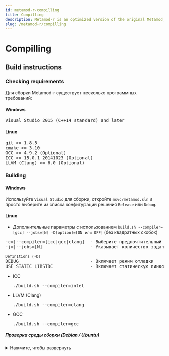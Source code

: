 ```yaml
---
id: metamod-r-compilling
title: Compilling
description: Metamod-r is an optimized version of the original Metamod, enhancing performance and compatibility for Half-Life 1 servers.
slug: /metamod-r/compilling
---
```


# Compilling

## Build instructions
### Checking requirements
Для сборки Metamod-r существует несколько программных требований:

#### Windows
<pre>
Visual Studio 2015 (C++14 standard) and later
</pre>

#### Linux
<pre>
git >= 1.8.5
cmake >= 3.10
GCC >= 4.9.2 (Optional)
ICC >= 15.0.1 20141023 (Optional)
LLVM (Clang) >= 6.0 (Optional)
</pre>

### Building

#### Windows
Используйте `Visual Studio` для сборки, откройте `msvc/metamod.sln` и просто выберите из списка конфигураций решения `Release` или `Debug`.

#### Linux

* Дополнительные параметры с использованием `build.sh --compiler=[gcc] --jobs=[N] -D[option]=[ON или OFF]` (без квадратных скобок)

<pre>
-c=|--compiler=[icc|gcc|clang]  - Выберите предпочтительный компилятор C/C++ для сборки
-j=|--jobs=[N]                  - Указывает количество заданий (команд), которые нужно выполнить одновременно (для более быстрой сборки)

<sub>Definitions (-D)</sub>
DEBUG                           - Включает режим отладки
USE_STATIC_LIBSTDC              - Включает статическую линковку библиотеки libstdc++
</pre>

* ICC          <pre>./build.sh --compiler=intel</pre>
* LLVM (Clang) <pre>./build.sh --compiler=clang</pre>
* GCC          <pre>./build.sh --compiler=gcc</pre>

##### Проверка среды сборки (Debian / Ubuntu)

<details>
<summary>Нажмите, чтобы развернуть</summary>

<ul>
<li>
Установка необходимых пакетов
<pre>
sudo dpkg --add-architecture i386
sudo apt-get update
sudo apt-get install -y gcc-multilib g++-multilib
sudo apt-get install -y build-essential
sudo apt-get install -y libc6-dev libc6-dev-i386
</pre>
</li>

<li>
Выберите предпочтительную установку компилятора C/C++
<pre>
1) sudo apt-get install -y gcc g++
2) sudo apt-get install -y clang
</pre>
</li>
</ul>

</details>